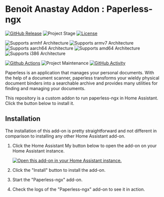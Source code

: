 # Benoit Anastay Addon : Paperless-ngx

[![GitHub Release][releases-shield]][releases]
![Project Stage][project-stage-shield]
[![License][license-shield]](LICENSE.md)

![Supports armhf Architecture][armhf-shield]
![Supports armv7 Architecture][armv7-shield]
![Supports aarch64 Architecture][aarch64-shield]
![Supports amd64 Architecture][amd64-shield]
![Supports i386 Architecture][i386-shield]

[![Github Actions][github-actions-shield]][github-actions]
![Project Maintenance][maintenance-shield]
[![GitHub Activity][commits-shield]][commits]

Paperless is an application that manages your personal documents. With the help of a document scanner, paperless transforms your wieldy physical document binders into a searchable archive and provides many utilities for finding and managing your documents.

This repository is a custom addon to run paperless-ngx in Home Assistant. Click the button below to install it.

## Installation

The installation of this add-on is pretty straightforward and not different in
comparison to installing any other Home Assistant add-on.

1. Click the Home Assistant My button below to open the add-on on your Home
   Assistant instance.

   [![Open this add-on in your Home Assistant instance.][addon-badge]][addon]

1. Click the "Install" button to install the add-on.
1. Start the "Paperless-ngx" add-on.
1. Check the logs of the "Paperless-ngx" add-on to see it in action.

[aarch64-shield]: https://img.shields.io/badge/aarch64-yes-green.svg
[amd64-shield]: https://img.shields.io/badge/amd64-yes-green.svg
[armhf-shield]: https://img.shields.io/badge/armhf-no-red.svg
[armv7-shield]: https://img.shields.io/badge/armv7-no-red.svg
[i386-shield]: https://img.shields.io/badge/i386-no-red.svg
[commits-shield]: https://img.shields.io/github/commit-activity/y/kivilaid/paperless-home-assistant-addon.svg
[commits]: https://github.com/kivilaid/paperless-home-assistant-addon/commits/main
[contributors]: https://github.com/kivilaid/paperless-home-assistant-addon/graphs/contributors
[docs]: https://github.com/kivilaid/paperless-home-assistant-addon/blob/main/paperless-ngx/DOCS.md
[github-actions-shield]: https://github.com/kivilaid/paperless-home-assistant-addon/workflows/CI/badge.svg
[github-actions]: https://github.com/kivilaid/paperless-home-assistant-addon/actions
[issue]: https://github.com/kivilaid/paperless-home-assistant-addon/issues
[license-shield]: https://img.shields.io/github/license/kivilaid/paperless-home-assistant-addon.svg
[maintenance-shield]: https://img.shields.io/maintenance/yes/2024.svg
[project-stage-shield]: https://img.shields.io/badge/project%20stage-stable-green.svg
[releases-shield]: https://img.shields.io/github/release/kivilaid/paperless-home-assistant-addon.svg
[releases]: https://github.com/kivilaid/paperless-home-assistant-addon/releases
[repository]: https://github.com/kivilaid/home-assistant-addons-repository
[addon]: https://my.home-assistant.io/redirect/supervisor_addon/?addon=ca5234a0_paperless-ngx&repository_url=https%3A%2F%2Fgithub.com%2Fkivilaid%2Fhome-assistant-addons-repository
[addon-badge]: https://my.home-assistant.io/badges/supervisor_addon.svg
